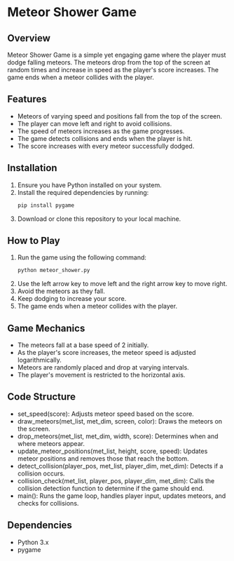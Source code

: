 # Meteor Shower Game

## Overview

Meteor Shower Game is a simple yet engaging game where the player must dodge falling meteors. The meteors drop from the top of the screen at random times and increase in speed as the player's score increases. The game ends when a meteor collides with the player.

## Features

- Meteors of varying speed and positions fall from the top of the screen.
- The player can move left and right to avoid collisions.
- The speed of meteors increases as the game progresses.
- The game detects collisions and ends when the player is hit.
- The score increases with every meteor successfully dodged.

## Installation

1. Ensure you have Python installed on your system.
2. Install the required dependencies by running:
   ```bash
   pip install pygame
3. Download or clone this repository to your local machine.

## How to Play

1. Run the game using the following command:
   ```bash
   python meteor_shower.py
2. Use the left arrow key to move left and the right arrow key to move right.
3. Avoid the meteors as they fall.
4. Keep dodging to increase your score.
5. The game ends when a meteor collides with the player.

## Game Mechanics
- The meteors fall at a base speed of 2 initially.
- As the player's score increases, the meteor speed is adjusted logarithmically.
- Meteors are randomly placed and drop at varying intervals.
- The player's movement is restricted to the horizontal axis.

## Code Structure

- set_speed(score): Adjusts meteor speed based on the score.
- draw_meteors(met_list, met_dim, screen, color): Draws the meteors on the screen.
- drop_meteors(met_list, met_dim, width, score): Determines when and where meteors appear.
- update_meteor_positions(met_list, height, score, speed): Updates meteor positions and removes those that reach the bottom.
- detect_collision(player_pos, met_list, player_dim, met_dim): Detects if a collision occurs.
- collision_check(met_list, player_pos, player_dim, met_dim): Calls the collision detection function to determine if the game should end.
- main(): Runs the game loop, handles player input, updates meteors, and checks for collisions.

## Dependencies
- Python 3.x
- pygame



